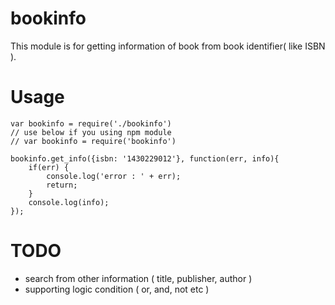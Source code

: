 bookinfo
=======

This module is for getting information of book from
book identifier( like ISBN ).

Usage
======

	var bookinfo = require('./bookinfo')
	// use below if you using npm module
	// var bookinfo = require('bookinfo')

	bookinfo.get_info({isbn: '1430229012'}, function(err, info){
		if(err) {
			console.log('error : ' + err);
			return;
		}
		console.log(info);
	});



TODO
====

- search from other information ( title, publisher, author )
- supporting logic condition ( or, and, not etc )



